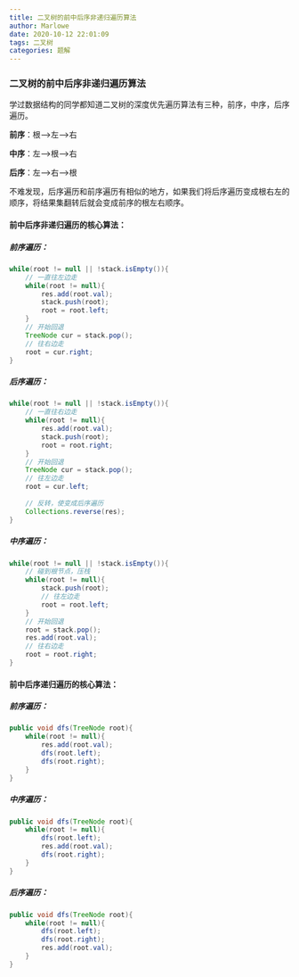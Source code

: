 ```yaml
---
title: 二叉树的前中后序非递归遍历算法
author: Marlowe
date: 2020-10-12 22:01:09
tags: 二叉树
categories: 题解
---
```


### 二叉树的前中后序非递归遍历算法

学过数据结构的同学都知道二叉树的深度优先遍历算法有三种，前序，中序，后序遍历。

**前序**：根-->左-->右

**中序**：左-->根-->右

**后序**：左-->右-->根

不难发现，后序遍历和前序遍历有相似的地方，如果我们将后序遍历变成根右左的顺序，将结果集翻转后就会变成前序的根左右顺序。

#### 前中后序非递归遍历的核心算法：

##### 前序遍历：

```java
while(root != null || !stack.isEmpty()){
    // 一直往左边走
    while(root != null){
        res.add(root.val);
        stack.push(root);
        root = root.left;
	}
    // 开始回退
    TreeNode cur = stack.pop();
    // 往右边走
    root = cur.right;
}
```

##### 后序遍历：

```java
while(root != null || !stack.isEmpty()){
    // 一直往右边走
    while(root != null){
        res.add(root.val);
        stack.push(root);
        root = root.right;
	}
    // 开始回退
    TreeNode cur = stack.pop();
    // 往左边走
    root = cur.left;
    
    // 反转，使变成后序遍历
    Collections.reverse(res);
}
```

##### 中序遍历：

```java
while(root != null || !stack.isEmpty()){
    // 碰到根节点，压栈
    while(root != null){
        stack.push(root);
        // 往左边走
        root = root.left;
	}
    // 开始回退
    root = stack.pop();
    res.add(root.val);
    // 往右边走
    root = root.right;
}
```

#### 前中后序递归遍历的核心算法：

##### 前序遍历：

```java
public void dfs(TreeNode root){
    while(root != null){
        res.add(root.val);
        dfs(root.left);
        dfs(root.right);
	}
}
```

##### 中序遍历：

```java
public void dfs(TreeNode root){
    while(root != null){
        dfs(root.left);
        res.add(root.val);
        dfs(root.right);
	}
}
```

##### 后序遍历：

```java
public void dfs(TreeNode root){
    while(root != null){
        dfs(root.left);
        dfs(root.right);
        res.add(root.val);
	}
}
```




